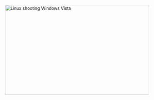 <img width="474" height="296" alt="Linux shooting Windows Vista" src="https://github.com/user-attachments/assets/d88eea9d-ee70-4abc-a51d-25689ee5de57" />
